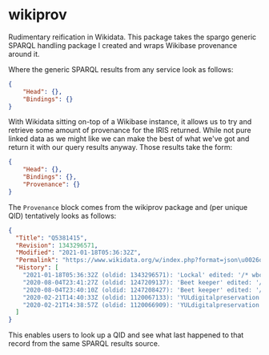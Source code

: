 # wikiprov

Rudimentary reification in Wikidata. This package takes the spargo generic
SPARQL handling package I created and wraps Wikibase provenance around it.

Where the generic SPARQL results from any service look as follows:

```json
{
	"Head": {},
	"Bindings": {}
}
```
With Wikidata sitting on-top of a Wikibase instance, it allows us to try and
retrieve some amount of provenance for the IRIS returned. While not pure linked
data as we might like we can make the best of what we've got and return it with
our query results anyway. Those results take the form:

```json
{
	"Head": {},
	"Bindings": {},
	"Provenance": {}
}
```
The `Provenance` block comes from the wikiprov package and (per unique QID)
tentatively looks as follows:

```json
{
  "Title": "Q5381415",
  "Revision": 1343296571,
  "Modified": "2021-01-18T05:36:32Z",
  "Permalink": "https://www.wikidata.org/w/index.php?format=json\u0026oldid=1343296571\u0026title=Q5381415",
  "History": [
    "2021-01-18T05:36:32Z (oldid: 1343296571): 'Lockal' edited: '/* wbcreateclaim-create:1| */ [[Property:P646]]: /m/0fc557'",
    "2020-08-04T23:41:27Z (oldid: 1247209137): 'Beet keeper' edited: '/* wbsetclaim-update:2||1 */ [[Property:P4152]]: B297E169'",
    "2020-08-04T23:40:10Z (oldid: 1247208427): 'Beet keeper' edited: '/* wbsetclaim-update:2||1 */ [[Property:P4152]]: 325E1010'",
    "2020-02-21T14:40:33Z (oldid: 1120067133): 'YULdigitalpreservation' edited: '/* wbsetaliases-add:3|en */ Envoy Document File, Envoy Document, Envoy 1'",
    "2020-02-21T14:38:57Z (oldid: 1120066909): 'YULdigitalpreservation' edited: '/* wbsetclaim-create:2||1 */ [[Property:P348]]: 1'"
  ]
}
```
This enables users to look up a QID and see what last happened to that record
from the same SPARQL results source.
